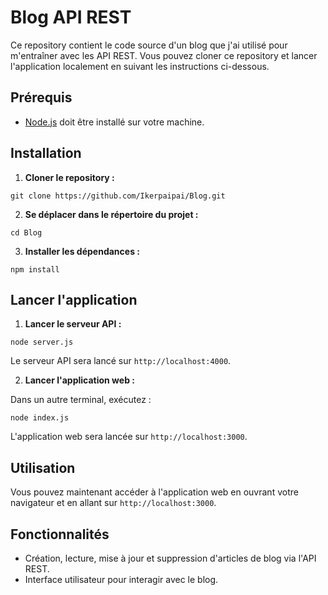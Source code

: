 <h1>Blog API REST</h1>

<p>Ce repository contient le code source d'un blog que j'ai utilisé pour m'entraîner avec les API REST. Vous pouvez cloner ce repository et lancer l'application localement en suivant les instructions ci-dessous.</p>

<h2>Prérequis</h2>

<ul>
    <li><a href="https://nodejs.org/" target="_blank">Node.js</a> doit être installé sur votre machine.</li>
</ul>

<h2>Installation</h2>

<ol>
    <li><strong>Cloner le repository :</strong></li>
</ol>

<pre><code>git clone https://github.com/Ikerpaipai/Blog.git</code></pre>

<ol start="2">
    <li><strong>Se déplacer dans le répertoire du projet :</strong></li>
</ol>

<pre><code>cd Blog</code></pre>

<ol start="3">
    <li><strong>Installer les dépendances :</strong></li>
</ol>

<pre><code>npm install</code></pre>

<h2>Lancer l'application</h2>

<ol>
    <li><strong>Lancer le serveur API :</strong></li>
</ol>

<pre><code>node server.js</code></pre>

<p>Le serveur API sera lancé sur <code>http://localhost:4000</code>.</p>

<ol start="2">
    <li><strong>Lancer l'application web :</strong></li>
</ol>

<p>Dans un autre terminal, exécutez :</p>

<pre><code>node index.js</code></pre>

<p>L'application web sera lancée sur <code>http://localhost:3000</code>.</p>

<h2>Utilisation</h2>

<p>Vous pouvez maintenant accéder à l'application web en ouvrant votre navigateur et en allant sur <code>http://localhost:3000</code>.</p>

<h2>Fonctionnalités</h2>

<ul>
    <li>Création, lecture, mise à jour et suppression d'articles de blog via l'API REST.</li>
    <li>Interface utilisateur pour interagir avec le blog.</li>
</ul>
